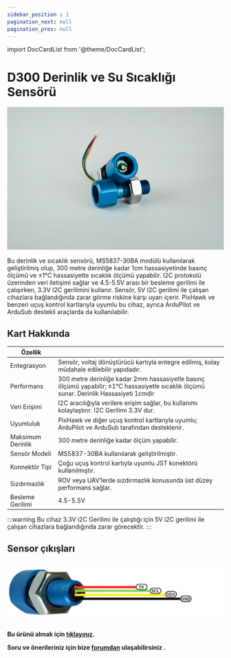 ```yaml
---
sidebar_position : 1
pagination_next: null
pagination_prev: null
---
```


import DocCardList from '@theme/DocCardList';

# D300 Derinlik ve Su Sıcaklığı Sensörü
 ![basınç sensörü](./image/d300-resim.png)


Bu derinlik ve sıcaklık sensörü, MS5837-30BA modülü kullanılarak geliştirilmiş olup, 300 metre derinliğe kadar 1cm hassasiyetinde basınç ölçümü ve ±1°C hassasiyette sıcaklık ölçümü yapabilir. I2C protokolü üzerinden veri iletişimi sağlar ve 4.5-5.5V arası bir besleme gerilimi ile çalışırken, 3.3V I2C gerilimini kullanır. Sensör, 5V I2C gerilimi ile çalışan cihazlara bağlandığında zarar görme riskine karşı uyarı içerir. PixHawk ve benzeri uçuş kontrol kartlarıyla uyumlu bu cihaz, ayrıca ArduPilot ve ArduSub destekli araçlarda da kullanılabilir.


## Kart Hakkında

Özellik                  |                                                                                                                                                                                                                                     |
|----------------------------|--------------------------------------------------------------------------------------------------------------------------------------------------------------------------------------------------------------------------------------------|
|Entegrasyon        |Sensör, voltaj dönüştürücü kartıyla entegre edilmiş, kolay müdahale edilebilir yapıdadır.                                                                                                                        |
Performans | 300 metre derinliğe kadar 2mm hassasiyetle basınç ölçümü yapabilir; ±1°C hassasiyetle sıcaklık ölçümü sunar. Derinlik Hassasiyeti 1cmdir|
|Veri Erişimi| I2C aracılığıyla verilere erişim sağlar, bu kullanımı kolaylaştırır. I2C Gerilimi 3.3V dur.|
|Uyumluluk                   |PixHawk ve diğer uçuş kontrol kartlarıyla uyumlu; ArduPilot ve ArduSub tarafından desteklenir.|
|Maksimum Derinlik | 300 metre derinliğe kadar ölçüm yapabilir.|
|Sensör Modeli| MS5837-30BA kullanılarak geliştirilmiştir.|
|Konnektör Tipi|Çoğu uçuş kontrol kartıyla uyumlu JST konektörü kullanılmıştır.|
|Sızdırmazlık| ROV veya UAV’lerde sızdırmazlık konusunda üst düzey performans sağlar.|
|Besleme Gerilimi|  4.5-5.5V |

:::warning
Bu cihaz 3.3V i2C Gerilimi ile çalıştığı için 5V i2C gerilimi ile çalışan cihazlara bağlandığında zarar görecektir.
:::

## Sensor çıkışları

![Sensor Çıkışları](./image/d300.png)




**Bu ürünü almak için [tıklayınız](https://degzrobotics.com/product/derinlik-ve-sicaklik-sensoru/).** 

**Soru ve önerileriniz için bize [forumdan](https://forum.degzrobotics.com/)    ulaşabilirsiniz .**


<DocCardList />